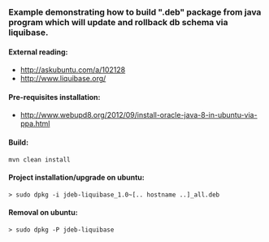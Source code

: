 ### Example demonstrating how to build ".deb" package from java program which will update and rollback db schema via liquibase.

#### External reading:

* http://askubuntu.com/a/102128
* http://www.liquibase.org/

#### Pre-requisites installation:

* http://www.webupd8.org/2012/09/install-oracle-java-8-in-ubuntu-via-ppa.html

#### Build:

```
mvn clean install
```

#### Project installation/upgrade on ubuntu:

```
﻿> sudo dpkg -i jdeb-liquibase_1.0~[.. hostname ..]_all.deb
```

#### Removal on ubuntu:

```
> sudo dpkg -P jdeb-liquibase
```